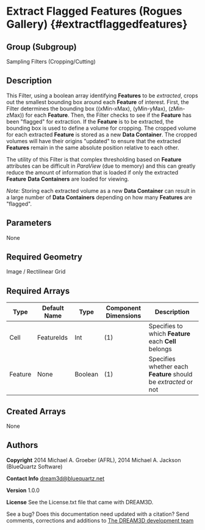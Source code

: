 Extract Flagged Features (Rogues Gallery) {#extractflaggedfeatures}
=============

## Group (Subgroup) ##
Sampling Filters (Cropping/Cutting)

## Description ##
This Filter, using a boolean array identifying **Features** to be *extracted*, crops out the smallest bounding box around each **Feature** of interest.  First, the Filter determines the bounding box ((xMin-xMax), (yMin-yMax), (zMin-zMax)) for each **Feature**.  Then, the Filter checks to see if the **Feature** has been "flagged" for extraction.  If the **Feature** is to be extracted, the bounding box is used to define a volume for cropping.  The cropped volume for each extracted **Feature** is stored as a new **Data Container**.  The cropped volumes will have their origins "updated" to ensure that the extracted **Features** remain in the same absolute position relative to each other.

The utility of this Filter is that complex thresholding based on **Feature** attributes can be difficult in *ParaView* (due to memory) and this can greatly reduce the amount of information that is loaded if only the extracted **Feature** **Data Containers** are loaded for viewing. 

*Note:* Storing each extracted volume as a new **Data Container** can result in a large number of **Data Containers** depending on how many **Features** are "flagged". 

## Parameters ##
None

## Required Geometry ##
Image / Rectilinear Grid

## Required Arrays ##
| Type | Default Name | Type | Component Dimensions | Description |
|------|--------------|-------------|---------|-----|
| Cell | FeatureIds | Int | (1) | Specifies to which **Feature** each **Cell** belongs |
| Feature | None | Boolean | (1) | Specifies whether each **Feature** should be *extracted* or not |

## Created Arrays ##
None

## Authors ##

**Copyright** 2014 Michael A. Groeber (AFRL), 2014 Michael A. Jackson (BlueQuartz Software)

**Contact Info** dream3d@bluequartz.net

**Version** 1.0.0

**License**  See the License.txt file that came with DREAM3D.




See a bug? Does this documentation need updated with a citation? Send comments, corrections and additions to [The DREAM3D development team](mailto:dream3d@bluequartz.net?subject=Documentation%20Correction)
